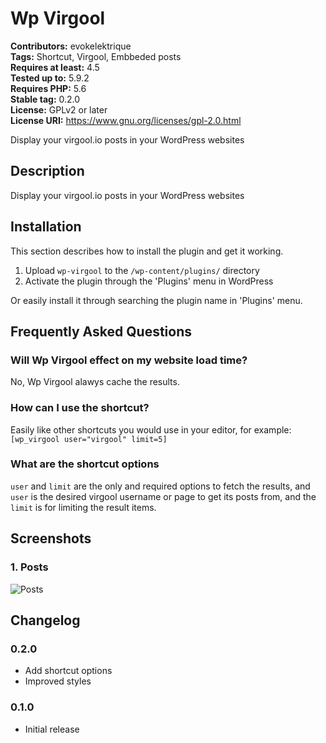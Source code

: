 # Wp Virgool #
**Contributors:** evokelektrique  
**Tags:** Shortcut, Virgool, Embbeded posts  
**Requires at least:** 4.5  
**Tested up to:** 5.9.2  
**Requires PHP:** 5.6  
**Stable tag:** 0.2.0  
**License:** GPLv2 or later  
**License URI:** https://www.gnu.org/licenses/gpl-2.0.html  

Display your virgool.io posts in your WordPress websites

## Description ##

Display your virgool.io posts in your WordPress websites

## Installation ##

This section describes how to install the plugin and get it working.

1. Upload `wp-virgool` to the `/wp-content/plugins/` directory
1. Activate the plugin through the 'Plugins' menu in WordPress

Or easily install it through searching the plugin name in 'Plugins' menu.

## Frequently Asked Questions ##

### Will Wp Virgool effect on my website load time? ###

No, Wp Virgool alawys cache the results.

### How can I use the shortcut? ###

Easily like other shortcuts you would use in your editor, for example: `[wp_virgool user="virgool" limit=5]`

### What are the shortcut options ###

`user` and `limit` are the only and required options to fetch the results, and `user` is the desired virgool username or page to get its posts from, and the `limit` is for limiting the result items.

## Screenshots ##

### 1. Posts ###
![Posts](http://ps.w.org/wp-virgool/assets/screenshot-1.png)


## Changelog ##

### 0.2.0 ###
* Add shortcut options
* Improved styles

### 0.1.0 ###
* Initial release
